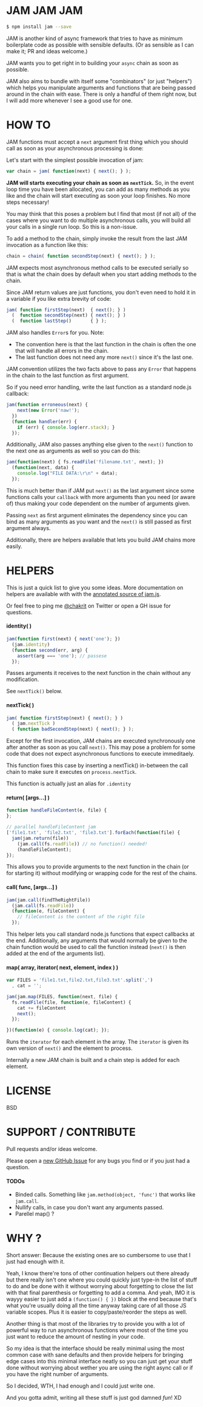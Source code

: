 # JAM JAM JAM

```sh
$ npm install jam --save
```

JAM is another kind of async framework that tries to have as minimum boilerplate code as
possible with sensible defaults. (Or as sensible as I can make it; PR and ideas welcome.)

JAM wants you to get right in to building your `async` chain as soon as possible.

JAM also aims to bundle with itself some "combinators" (or just "helpers") which helps you
manipulate arguments and functions that are being passed around in the chain with ease.
There is only a handful of them right now, but I will add more whenever I see a good use
for one.

# HOW TO

JAM functions must accept a `next` argument first thing which you should call as soon as
your asynchronous processing is done:

Let's start with the simplest possible invocation of jam:

```js
var chain = jam( function(next) { next(); } );
```

**JAM will starts executing your chain as soon as `nextTick`.** So, in the event loop time
you have been allocated, you can add as many methods as you like and the chain will start
executing as soon your loop finishes. No more steps necessary!

You may think that this poses a problem but I find that most (if not all) of the cases
where you want to do multiple asynchronous calls, you will build all your calls in a
single run loop. So this is a non-issue.

To add a method to the chain, simply invoke the result from the last JAM invocation as a
function like this:

```js
chain = chain( function secondStep(next) { next(); } );
```

JAM expects most asynchronous method calls to be executed serially so that is what the
chain does by default when you start adding methods to the chain.

Since JAM return values are just functions, you don't even need to hold it in a variable
if you like extra brevity of code:

```js
jam( function firstStep(next)  { next(); } )
  (  function secondStep(next) { next(); } )
  (  function lastStep()       { } );
```

JAM also handles `Error`s for you. Note:

* The convention here is that the last function in the chain is often the one that will
  handle all errors in the chain.
* The last function does not need any more `next()` since it's the last one.

JAM convention utilizes the two facts above to pass any `Error` that happens in the chain
to the last function as first argument.

So if you need error handling, write the last function as a standard node.js callback:

```js
jam(function erroneous(next) {
    next(new Error('naw!');
  })
  (function handler(err) {
    if (err) { console.log(err.stack); }
  });
```

Additionally, JAM also passes anything else given to the `next()` function to the next one
as arguments as well so you can do this:

```js
jam(function(next) { fs.readFile('filename.txt', next); })
  (function(next, data) {
    console.log("FILE DATA:\r\n" + data);
  });
```

This is much better than if JAM put `next()` as the last argument since some functions
calls your `callback` with more arguments than you need (or aware of) thus making your
code dependent on the number of arguments given.

Passing `next` as first argument eliminates the dependency since you can bind as many
arguments as you want and the `next()` is still passed as first argument always.

Additionally, there are helpers available that lets you build JAM chains more easily.

# HELPERS

This is just a quick list to give you some ideas. More documentation on helpers are
available with with the [annotated source of jam.js](http://gh.chakrit.net/jam/).

Or feel free to ping me [@chakrit](http://twitter.com/chakrit) on Twitter or open a GH
issue for questions.

#### identity( )

```js
jam(function first(next) { next('one'); })
  (jam.identity)
  (function second(err, arg) {
    assert(arg === 'one'); // passese
  });
```

Passes arguments it receives to the next function in the chain without any modification.

See `nextTick()` below.

#### nextTick( )

```js
jam( function firstStep(next) { next(); } )
  ( jam.nextTick )
  ( function badSecondStep(next) { next(); } );
```

Except for the first invocation, JAM chains are executed synchronously one after another
as soon as you call `next()`. This may pose a problem for some code that does not expect
asynchronous functions to execute immeditaely.

This function fixes this case by inserting a nextTick() in-between the call chain to make
sure it executes on `process.nextTick`.

This function is actually just an alias for `.identity`

#### return( [args...] )

```js
function handleFileContent(e, file) {
};

// parallel handleFileContent jam
['file1.txt', 'file2.txt', 'file3.txt'].forEach(function(file) {
  jam(jam.return(file))
    (jam.call(fs.readFile)) // no function() needed!
    (handleFileContent);
});
```

This allows you to provide arguments to the next function in the chain (or for starting
it) without modifying or wrapping code for the rest of the chains.

#### call( func, [args...] )

```js
jam(jam.call(findTheRightFile))
  (jam.call(fs.readFile))
  (function(e, fileContent) {
    // fileContent is the content of the right file
  });
```

This helper lets you call standard node.js functions that expect callbacks at the end.
Additionally, any arguments that would normally be given to the chain function would be
used to call the function instead (`next()` is then added at the end of the arguments
list).

#### map( array, iterator( next, element, index ) )

```js
var FILES = 'file1.txt,file2.txt,file3.txt'.split(',')
  , cat = '';

jam(jam.map(FILES, function(next, file) {
  fs.readFile(file, function(e, fileContent) {
    cat += fileContent
    next();
  });

})(function(e) { console.log(cat); });
```

Runs the `iterator` for each element in the array. The `iterator` is given its own version
of `next()` and the element to process.

Internally a new JAM chain is built and a chain step is added for each element.

# LICENSE

BSD

# SUPPORT / CONTRIBUTE

Pull requests and/or ideas welcome.

Please open a [new GitHub Issue](https://github.com/chakrit/jam/issues/new) for any bugs
you find or if you just had a question.

#### TODOs

* Binded calls. Something like `jam.method(object, 'func')` that works like `jam.call`.
* Nullify calls, in case you don't want any arguments passed.
* Parellel map() ?

# WHY ?

Short answer: Because the existing ones are so cumbersome to use that I just had enough
with it.

Yeah, I know there're tons of other continuation helpers out there already but there
really isn't one where you could quickly just type-in the list of stuff to do and be done
with it without worrying about forgetting to close the list with that final parenthesis or
forgetting to add a comma. And yeah, IMO it is wayyy easier to just add a
`(function() { })` block at the end because that's what you're usually doing all the time
anyway taking care of all those JS variable scopes. Plus it is easier to
copy/paste/reorder the steps as well.

Another thing is that most of the libraries try to provide you with a lot of powerful way
to run asynchronous functions where most of the time you just want to reduce the amount of
nesting in your code.

So my idea is that the interface should be really minimal using the most common case with
sane defaults and then provide helpers for bringing edge cases into this minimal interface
neatly so you can just get your stuff done without worrying about wether you are using the
right async call or if you have the right number of arguments.

So I decided, WTH, I had enough and I could just write one.

And you gotta admit, writing all these stuff is just god damned *fun*! XD

